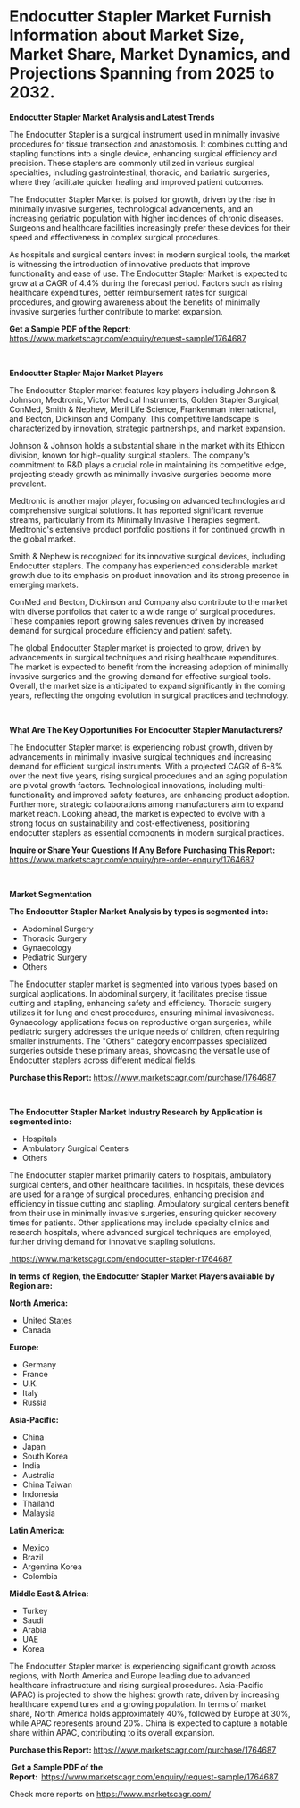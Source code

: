 <p><h1>Endocutter Stapler Market Furnish Information about Market Size, Market Share, Market Dynamics, and Projections Spanning from 2025 to 2032.</h1></p><p><strong>Endocutter Stapler Market Analysis and Latest Trends</strong></p>
<p><p>The Endocutter Stapler is a surgical instrument used in minimally invasive procedures for tissue transection and anastomosis. It combines cutting and stapling functions into a single device, enhancing surgical efficiency and precision. These staplers are commonly utilized in various surgical specialties, including gastrointestinal, thoracic, and bariatric surgeries, where they facilitate quicker healing and improved patient outcomes.</p><p>The Endocutter Stapler Market is poised for growth, driven by the rise in minimally invasive surgeries, technological advancements, and an increasing geriatric population with higher incidences of chronic diseases. Surgeons and healthcare facilities increasingly prefer these devices for their speed and effectiveness in complex surgical procedures. </p><p>As hospitals and surgical centers invest in modern surgical tools, the market is witnessing the introduction of innovative products that improve functionality and ease of use. The Endocutter Stapler Market is expected to grow at a CAGR of 4.4% during the forecast period. Factors such as rising healthcare expenditures, better reimbursement rates for surgical procedures, and growing awareness about the benefits of minimally invasive surgeries further contribute to market expansion.</p></p>
<p><strong>Get a Sample PDF of the Report:&nbsp;</strong> <a href="https://www.marketscagr.com/enquiry/request-sample/1764687?utm_campaign=2012&utm_medium=2&utm_source=Github&utm_content=ia&utm_term=04032025&utm_id=endocutter-stapler">https://www.marketscagr.com/enquiry/request-sample/1764687</a></p>
<p>&nbsp;</p>
<p><strong>Endocutter Stapler Major Market Players</strong></p>
<p><p>The Endocutter Stapler market features key players including Johnson & Johnson, Medtronic, Victor Medical Instruments, Golden Stapler Surgical, ConMed, Smith & Nephew, Meril Life Science, Frankenman International, and Becton, Dickinson and Company. This competitive landscape is characterized by innovation, strategic partnerships, and market expansion.</p><p>Johnson & Johnson holds a substantial share in the market with its Ethicon division, known for high-quality surgical staplers. The company's commitment to R&D plays a crucial role in maintaining its competitive edge, projecting steady growth as minimally invasive surgeries become more prevalent.</p><p>Medtronic is another major player, focusing on advanced technologies and comprehensive surgical solutions. It has reported significant revenue streams, particularly from its Minimally Invasive Therapies segment. Medtronic's extensive product portfolio positions it for continued growth in the global market.</p><p>Smith & Nephew is recognized for its innovative surgical devices, including Endocutter staplers. The company has experienced considerable market growth due to its emphasis on product innovation and its strong presence in emerging markets. </p><p>ConMed and Becton, Dickinson and Company also contribute to the market with diverse portfolios that cater to a wide range of surgical procedures. These companies report growing sales revenues driven by increased demand for surgical procedure efficiency and patient safety.</p><p>The global Endocutter Stapler market is projected to grow, driven by advancements in surgical techniques and rising healthcare expenditures. The market is expected to benefit from the increasing adoption of minimally invasive surgeries and the growing demand for effective surgical tools. Overall, the market size is anticipated to expand significantly in the coming years, reflecting the ongoing evolution in surgical practices and technology.</p></p>
<p>&nbsp;</p>
<p><strong>What Are The Key Opportunities For Endocutter Stapler Manufacturers?</strong></p>
<p><p>The Endocutter Stapler market is experiencing robust growth, driven by advancements in minimally invasive surgical techniques and increasing demand for efficient surgical instruments. With a projected CAGR of 6-8% over the next five years, rising surgical procedures and an aging population are pivotal growth factors. Technological innovations, including multi-functionality and improved safety features, are enhancing product adoption. Furthermore, strategic collaborations among manufacturers aim to expand market reach. Looking ahead, the market is expected to evolve with a strong focus on sustainability and cost-effectiveness, positioning endocutter staplers as essential components in modern surgical practices.</p></p>
<p><strong>Inquire or Share Your Questions If Any Before Purchasing This Report:</strong> <a href="https://www.marketscagr.com/enquiry/pre-order-enquiry/1764687?utm_campaign=2012&utm_medium=2&utm_source=Github&utm_content=ia&utm_term=04032025&utm_id=endocutter-stapler">https://www.marketscagr.com/enquiry/pre-order-enquiry/1764687</a></p>
<p>&nbsp;</p>
<p><strong>Market Segmentation</strong></p>
<p><strong>The Endocutter Stapler Market Analysis by types is segmented into:</strong></p>
<p><ul><li>Abdominal Surgery</li><li>Thoracic Surgery</li><li>Gynaecology</li><li>Pediatric Surgery</li><li>Others</li></ul></p>
<p><p>The Endocutter stapler market is segmented into various types based on surgical applications. In abdominal surgery, it facilitates precise tissue cutting and stapling, enhancing safety and efficiency. Thoracic surgery utilizes it for lung and chest procedures, ensuring minimal invasiveness. Gynaecology applications focus on reproductive organ surgeries, while pediatric surgery addresses the unique needs of children, often requiring smaller instruments. The "Others" category encompasses specialized surgeries outside these primary areas, showcasing the versatile use of Endocutter staplers across different medical fields.</p></p>
<p><strong>Purchase this Report:&nbsp;</strong><a href="https://www.marketscagr.com/purchase/1764687?utm_campaign=2012&utm_medium=2&utm_source=Github&utm_content=ia&utm_term=04032025&utm_id=endocutter-stapler">https://www.marketscagr.com/purchase/1764687</a></p>
<p>&nbsp;</p>
<p><strong>The Endocutter Stapler Market Industry Research by Application is segmented into:</strong></p>
<p><ul><li>Hospitals</li><li>Ambulatory Surgical Centers</li><li>Others</li></ul></p>
<p><p>The Endocutter stapler market primarily caters to hospitals, ambulatory surgical centers, and other healthcare facilities. In hospitals, these devices are used for a range of surgical procedures, enhancing precision and efficiency in tissue cutting and stapling. Ambulatory surgical centers benefit from their use in minimally invasive surgeries, ensuring quicker recovery times for patients. Other applications may include specialty clinics and research hospitals, where advanced surgical techniques are employed, further driving demand for innovative stapling solutions.</p></p>
<p><a href="https://www.marketscagr.com/endocutter-stapler-r1764687?utm_campaign=2012&utm_medium=2&utm_source=Github&utm_content=ia&utm_term=04032025&utm_id=endocutter-stapler">&nbsp;https://www.marketscagr.com/endocutter-stapler-r1764687</a></p>
<p><strong>In terms of Region, the Endocutter Stapler Market Players available by Region are:</strong></p>
<p>
    <p> <strong> North America: </strong>
        <ul>
            <li>United States</li>
            <li>Canada</li>
        </ul>
        </p> 
    <p> <strong> Europe: </strong>
        <ul>
            <li>Germany</li>
            <li>France</li>
            <li>U.K.</li>
            <li>Italy</li>
            <li>Russia</li>
        </ul>
        </p> 
    <p> <strong> Asia-Pacific: </strong>
        <ul>
            <li>China</li>
            <li>Japan</li>
            <li>South Korea</li>
            <li>India</li>
            <li>Australia</li>
            <li>China Taiwan</li>
            <li>Indonesia</li>
            <li>Thailand</li>
            <li>Malaysia</li>
        </ul>
        </p> 
    <p> <strong> Latin America: </strong>
        <ul>
            <li>Mexico</li>
            <li>Brazil</li>
            <li>Argentina Korea</li>
            <li>Colombia</li>
        </ul>
        </p> 
    <p> <strong> Middle East & Africa: </strong>
        <ul>
            <li>Turkey</li>
            <li>Saudi</li>
            <li>Arabia</li>
            <li>UAE</li>
            <li>Korea</li>
        </ul>
    </p>
    </p>
<p><p>The Endocutter Stapler market is experiencing significant growth across regions, with North America and Europe leading due to advanced healthcare infrastructure and rising surgical procedures. Asia-Pacific (APAC) is projected to show the highest growth rate, driven by increasing healthcare expenditures and a growing population. In terms of market share, North America holds approximately 40%, followed by Europe at 30%, while APAC represents around 20%. China is expected to capture a notable share within APAC, contributing to its overall expansion.</p></p>
<p><strong>Purchase this Report: </strong><a href="https://www.marketscagr.com/purchase/1764687?utm_campaign=2012&utm_medium=2&utm_source=Github&utm_content=ia&utm_term=04032025&utm_id=endocutter-stapler">https://www.marketscagr.com/purchase/1764687</a></p>
<p>&nbsp;<strong>Get a Sample PDF of the Report:&nbsp;&nbsp;</strong><a href="https://www.marketscagr.com/enquiry/request-sample/1764687?utm_campaign=2012&utm_medium=2&utm_source=Github&utm_content=ia&utm_term=04032025&utm_id=endocutter-stapler">https://www.marketscagr.com/enquiry/request-sample/1764687</a></p>
<p><strong></strong></p>
<p>Check more reports on <a href="https://www.marketscagr.com/?utm_campaign=2012&utm_medium=2&utm_source=Github&utm_content=ia&utm_term=04032025&utm_id=endocutter-stapler">https://www.marketscagr.com/</a></p>